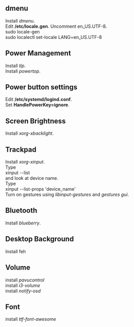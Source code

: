 ## dmenu
Install *dmenu*.  
Edit **/etc/locale.gen**. Uncomment en_US.UTF-8.  
    sudo locale-gen  
    sudo localectl set-locale LANG=en_US.UTF-8  
## Power Management
Install *tlp*.  
Install *powertop*.  
## Power button settings
Edit **/etc/systemd/logind.conf**.  
Set **HandlePowerKey=ignore**.  
## Screen Brightness
Install *xorg-xbacklight*. 
## Trackpad
Install *xorg-xinput*.  
Type   
    xinput --list  
and look at device name.  
Type  
    xinput --list-props 'device_name'  
Turn on gestures using *libinput-gestures* and *gestures gui*.  
## Bluetooth
Install *blueberry*.
## Desktop Background
Install feh
## Volume
install *pavucontrol*  
install *i3-volume*  
install *notify-osd*  
## Font
install *ttf-font-awesome*  

